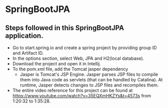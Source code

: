 # SpringBootJPA

## Steps followed in this SpringBootJPA application.
- Go to start.spring.io and create a spring project by providing group ID and Artifact ID.
- In the options section, select Web, JPA and H2(local database).
- Download the project and open it in Intellij.
- To the pom.xml file, add the Tomcat jasper dependency 
  - Jasper is Tomcat's JSP Engine. Jasper parses JSP files to compile them into Java code as servlets (that can be handled by Catalina). At runtime, Jasper detects changes to JSP files and recompiles them.
- The entire video reference for this project can be found at https://www.youtube.com/watch?v=35EQXmHKZYs&t=4573s from 1:20:32 to 1:35:28.
